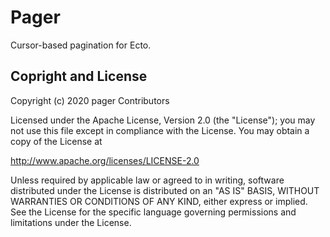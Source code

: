<!-- [![hex](http://img.shields.io/hexpm/v/pager.svg?style=flat)](https://hex.pm/packages/pager) [hexdocs](https://hexdocs.pm/pager). -->

# Pager

Cursor-based pagination for Ecto.

<!-- ## Installation -->

<!-- Dep: `{:pager, "~> 0.1"}` -->

## Copright and License

Copyright (c) 2020 pager Contributors

Licensed under the Apache License, Version 2.0 (the "License");
you may not use this file except in compliance with the License.
You may obtain a copy of the License at

   http://www.apache.org/licenses/LICENSE-2.0

Unless required by applicable law or agreed to in writing, software
distributed under the License is distributed on an "AS IS" BASIS,
WITHOUT WARRANTIES OR CONDITIONS OF ANY KIND, either express or implied.
See the License for the specific language governing permissions and
limitations under the License.
